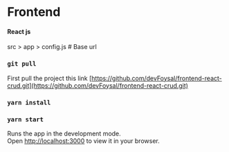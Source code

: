 # Frontend

#### React js

src > app > config.js # Base url

### `git pull`

First pull the project this link [https://github.com/devFoysal/frontend-react-crud.git](https://github.com/devFoysal/frontend-react-crud.git)

### `yarn install`

### `yarn start`

Runs the app in the development mode.\
Open [http://localhost:3000](http://localhost:3000) to view it in your browser.
